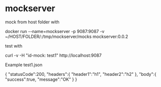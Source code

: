 # mockserver

mock from host folder with

docker run --name=mockserver -p 9087:9087 -v ~/HOST/FOLDER/:/tmp/mockserver/mocks mockserver:0.0.2

test with

curl -v -H "id-mock: test1" http://localhost:9087

Example test1.json

{
    "statusCode":200,
    "headers":{
        "header1":"h1",
        "header2":"h2"
    },
    "body":{
        "success":true,
        "message":"OK"
    }
}
